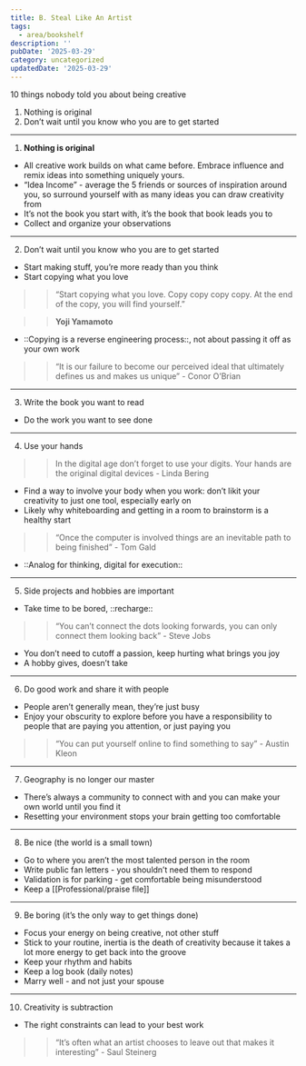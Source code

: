 ```yaml
---
title: B. Steal Like An Artist
tags:
  - area/bookshelf
description: ''
pubDate: '2025-03-29'
category: uncategorized
updatedDate: '2025-03-29'
---
```



 10 things nobody told you about being creative

1. Nothing is original
2. Don’t wait until you know who you are to get started

---

1.  **Nothing is original**
- All creative work builds on what came before. Embrace influence and remix ideas into something uniquely yours.
- “Idea Income” - average the 5 friends or sources of inspiration around you, so surround yourself with as many ideas you can draw creativity from
- It’s not the book you start with, it’s the book that book leads you to
- Collect and organize your observations

---

2.  Don’t wait until you know who you are to get started
- Start making stuff, you’re more ready than you think
- Start copying what you love

> > “Start copying what you love. Copy copy copy copy. At the end of the copy, you will find yourself.”

> > **Yoji Yamamoto**

- ::Copying is a reverse engineering process::, not about passing it off as your own work

> > “It is our failure to become our perceived ideal that ultimately defines us and makes us unique” - Conor O’Brian

---

3.  Write the book you want to read
- Do the work you want to see done

---

4.  Use your hands

> > In the digital age don’t forget to use your digits. Your hands are the original digital devices - Linda Bering

- Find a way to involve your body when you work: don’t likit your creativity to just one tool, especially early on
- Likely why whiteboarding and getting in a room to brainstorm is a healthy start

> > “Once the computer is involved things are an inevitable path to being finished” - Tom Gald

- ::Analog for thinking, digital for execution::

---

5.  Side projects and hobbies are important
- Take time to be bored, ::recharge::

> > “You can’t connect the dots looking forwards, you can only connect them looking back” - Steve Jobs

- You don’t need to cutoff a passion, keep hurting what brings you joy
- A hobby gives, doesn’t take

---

6.  Do good work and share it with people
- People aren’t generally mean, they’re just busy
- Enjoy your obscurity to explore before you have a responsibility to people that are paying you attention, or just paying you

> > “You can put yourself online to find something to say” - Austin Kleon

---

7.  Geography is no longer our master
- There’s always a community to connect with and you can make your own world until you find it
- Resetting your environment stops your brain getting too comfortable

---

8.  Be nice (the world is a small town)
- Go to where you aren’t the most talented person in the room
- Write public fan letters - you shouldn’t need them to respond
- Validation is for parking - get comfortable being misunderstood
- Keep a [[Professional/praise file]]

---

9.  Be boring (it’s the only way to get things done)
- Focus your energy on being creative, not other stuff
- Stick to your routine, inertia is the death of creativity because it takes a lot more energy to get back into the groove
- Keep your rhythm and habits
- Keep a log book (daily notes)
- Marry well - and not just your spouse

---

10.  Creativity is subtraction
- The right constraints can lead to your best work

> > “It’s often what an artist chooses to leave out that makes it interesting” - Saul Steinerg

